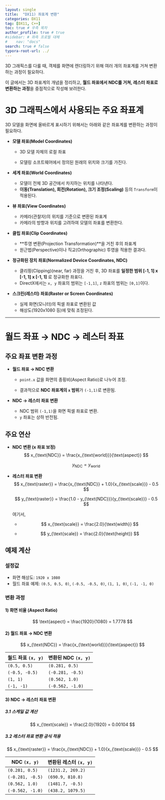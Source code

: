 ```yaml
---
layout: single
title:  "DX11) 좌표계 변환"
categories: DX11
tag: [DX11, C++]
toc: true # 우측 목차
author_profile: true # true
#sidebar: # 좌측 프로필 대체
#    nav: "docs"
search: true # false
typora-root-url: ../
---
```




3D 그래픽스를 다룰 때, 객체를 화면에 렌더링하기 위해 여러 개의 좌표계를 거쳐 변환하는 과정이 필요하다. 

이 글에서는 3D 좌표계의 개념을 정리하고,  **월드 좌표에서 NDC를 거쳐, 레스터 좌표로 변환하는 과정**을 중점적으로 작성해 보려한다.



# 3D 그래픽스에서 사용되는 주요 좌표계

3D 모델을 화면에 올바르게 표시하기 위해서는 아래와 같은 좌표계를 변환하는 과정이 필요하다.

- **모델 좌표(Model Coordinates)**

  - 3D 모델 자체의 로컬 좌표

  - 모델링 소프트웨어에서 정의된 원래의 위치와 크기를 가진다.

- **세계 좌표(World Coordinates)**

  - 모델이 전체 3D 공간에서 차지하는 위치를 나타낸다.
  - **이동(Translation), 회전(Rotation), 크기 조정(Scaling)** 등의 `Transform`이 적용된다.

- **뷰 좌표(View Coordinates)**

  - 카메라(관찰자)의 위치를 기준으로 변환된 좌표계
  - 카메라의 방향과 위치를 고려하여 모델의 좌표를 변환한다.

- **클립 좌표(Clip Coordinates)**

  - **투영 변환(Projection Transformation)**을 거친 후의 좌표계
  - 원근법(Perspective)이나 직교(Orthographic) 투영을 적용한 결과다.

- **정규화된 장치 좌표(Normalized Device Coordinates, NDC)**

  - 클리핑(Clipping)(near, far) 과정을 거친 후, 3D 좌표를 **일정한 범위 [-1, 1] x [-1, 1] x [-1, 1]** 로 정규화한 좌표다.
  - DirectX에서는 `x, y` 좌표의 범위는 `[-1,1]`, `z` 좌표의 범위는 `[0,1]`이다.

- **스크린(레스터) 좌표(Raster or Screen Coordinates)**

  - 실제 화면(모니터)의 픽셀 좌표로 변환된 값
  - 해상도(1920x1080 등)에 맞춰 조정된다.



---

# 월드 좌표 → NDC → 레스터 좌표

## 주요 좌표 변환 과정

- **월드 좌표 → NDC 변환**

  - `point.x` 값을 화면의 종횡비(Aspect Ratio)로 나누어 조정.

  - 결과적으로 **NDC 좌표계의 `x` 범위**가 `(-1,1)`로 변환됨.

- **NDC → 레스터 좌표 변환**

  - NDC 범위 `(-1,1)`을 화면 픽셀 좌표로 변환.
  - `y` 좌표는 상하 반전됨.



## 주요 연산

- **NDC 변환 (x 좌표 보정)**
  $$
  x_{\text{NDC}} = \frac{x_{\text{world}}}{\text{aspect}}
  $$

  $$
  y_{\text{NDC}} = y_{\text{world}}
  $$

- **레스터 좌표 변환**
  $$
  x_{\text{raster}} = \frac{x_{\text{NDC}} + 1.0}{x_{\text{scale}}} - 0.5
  $$

  $$
  y_{\text{raster}} = \frac{1.0 - y_{\text{NDC}}}{y_{\text{scale}}} - 0.5
  $$

  여기서,

  - $$
    x_{\text{scale}} = \frac{2.0}{\text{width}}
    $$

  - $$
    y_{\text{scale}} = \frac{2.0}{\text{height}}
    $$

    

## 예제 계산

### 설정값

- 화면 해상도: `1920 x 1080`
- 월드 좌표 예제: `(0.5, 0.5, 0)`, `(-0.5, -0.5, 0)`, `(1, 1, 0)`, `(-1, -1, 0)`

### 변환 과정

#### 1) 화면 비율 (Aspect Ratio)

$$
\text{aspect} = \frac{1920}{1080} = 1.7778
$$

#### 2) 월드 좌표 → NDC 변환

$$
x_{\text{NDC}} = \frac{x_{\text{world}}}{\text{aspect}}
$$

| 월드 좌표 `(x, y)` | 변환된 NDC `(x, y)` |
| ------------------ | ------------------- |
| `(0.5, 0.5)`       | `(0.281, 0.5)`      |
| `(-0.5, -0.5)`     | `(-0.281, -0.5)`    |
| `(1, 1)`           | `(0.562, 1.0)`      |
| `(-1, -1)`         | `(-0.562, -1.0)`    |

#### **3) NDC → 레스터 좌표 변환**

##### 3.1 스케일 값 계산

$$
x_{\text{scale}} = \frac{2.0}{1920} = 0.00104
$$

##### 3.2 레스터 좌표 변환 공식 적용

$$
x_{\text{raster}} = \frac{x_{\text{NDC}} + 1.0}{x_{\text{scale}}} - 0.5
$$

| NDC `(x, y)`     | 변환된 레스터 `(x, y)` |
| ---------------- | ---------------------- |
| `(0.281, 0.5)`   | `(1231.2, 269.2)`      |
| `(-0.281, -0.5)` | `(690.9, 810.8)`       |
| `(0.562, 1.0)`   | `(1481.7, -0.5)`       |
| `(-0.562, -1.0)` | `(438.2, 1079.5)`      |